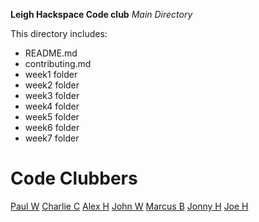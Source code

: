__Leigh Hackspace Code club__
_Main Directory_

This directory includes:

* README.md
* contributing.md
* week1 folder
* week2 folder
* week3 folder
* week4 folder
* week5 folder
* week6 folder
* week7 folder

Code Clubbers
=============
[Paul W][1]
[Charlie C][2]
[Alex H][3]
[John W][4]
[Marcus B][5]
[Jonny H][6]
[Joe H][7]


[1]:https://github.com/phyushin
[2]:https://github.com/pixilala
[3]:https://github.com/alexhartley
[4]:https://github.com/ponix4k
[5]:https://github.com/pacharanero
[6]:https://github.com/ONEeyedWILLY444
[7]:https://github.com/
